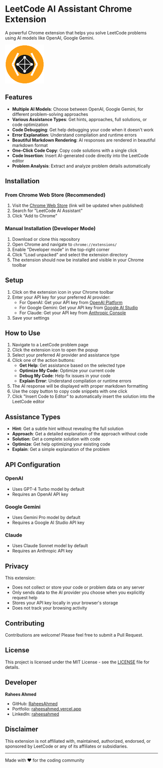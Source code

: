 # LeetCode AI Assistant Chrome Extension

A powerful Chrome extension that helps you solve LeetCode problems using AI models like OpenAI, Google Gemini.

![LeetCode AI Assistant](assets/icon128.png)

## Features

- **Multiple AI Models**: Choose between OpenAI, Google Gemini, for different problem-solving approaches
- **Various Assistance Types**: Get hints, approaches, full solutions, or code optimization
- **Code Debugging**: Get help debugging your code when it doesn't work
- **Error Explanation**: Understand compilation and runtime errors
- **Beautiful Markdown Rendering**: AI responses are rendered in beautiful markdown format
- **One-Click Code Copy**: Copy code solutions with a single click
- **Code Insertion**: Insert AI-generated code directly into the LeetCode editor
- **Problem Analysis**: Extract and analyze problem details automatically

## Installation

### From Chrome Web Store (Recommended)

1. Visit the [Chrome Web Store](https://chrome.google.com/webstore) (link will be updated when published)
2. Search for "LeetCode AI Assistant"
3. Click "Add to Chrome"

### Manual Installation (Developer Mode)

1. Download or clone this repository
2. Open Chrome and navigate to `chrome://extensions/`
3. Enable "Developer mode" in the top-right corner
4. Click "Load unpacked" and select the extension directory
5. The extension should now be installed and visible in your Chrome toolbar

## Setup

1. Click on the extension icon in your Chrome toolbar
2. Enter your API key for your preferred AI provider:
   - For OpenAI: Get your API key from [OpenAI Platform](https://platform.openai.com/api-keys)
   - For Google Gemini: Get your API key from [Google AI Studio](https://makersuite.google.com/app/apikey)
   - For Claude: Get your API key from [Anthropic Console](https://console.anthropic.com/)
3. Save your settings

## How to Use

1. Navigate to a LeetCode problem page
2. Click the extension icon to open the popup
3. Select your preferred AI provider and assistance type
4. Click one of the action buttons:
   - **Get Help**: Get assistance based on the selected type
   - **Optimize My Code**: Optimize your current code
   - **Debug My Code**: Help fix issues in your code
   - **Explain Error**: Understand compilation or runtime errors
5. The AI response will be displayed with proper markdown formatting
6. Use the copy button to copy code snippets with one click
7. Click "Insert Code to Editor" to automatically insert the solution into the LeetCode editor

## Assistance Types

- **Hint**: Get a subtle hint without revealing the full solution
- **Approach**: Get a detailed explanation of the approach without code
- **Solution**: Get a complete solution with code
- **Optimize**: Get help optimizing your existing code
- **Explain**: Get a simple explanation of the problem

## API Configuration

### OpenAI

- Uses GPT-4 Turbo model by default
- Requires an OpenAI API key

### Google Gemini

- Uses Gemini Pro model by default
- Requires a Google AI Studio API key

### Claude

- Uses Claude Sonnet model by default
- Requires an Anthropic API key

## Privacy

This extension:

- Does not collect or store your code or problem data on any server
- Only sends data to the AI provider you choose when you explicitly request help
- Stores your API key locally in your browser's storage
- Does not track your browsing activity

## Contributing

Contributions are welcome! Please feel free to submit a Pull Request.

## License

This project is licensed under the MIT License - see the [LICENSE](LICENSE) file for details.

## Developer

**Rahees Ahmed**

- GitHub: [RaheesAhmed](https://github.com/RaheesAhmed/LeetCode-AI-Assistant.git)
- Portfolio: [raheesahmed.vercel.app](https://raheesahmed.vercel.app)
- LinkedIn: [raheesahmed](https://www.linkedin.com/in/raheesahmed/)

## Disclaimer

This extension is not affiliated with, maintained, authorized, endorsed, or sponsored by LeetCode or any of its affiliates or subsidiaries.

---

Made with ❤️ for the coding community
